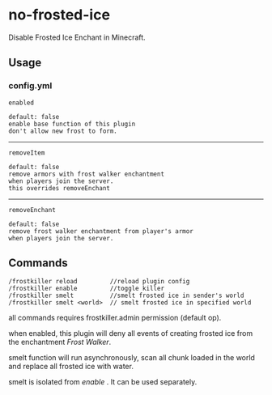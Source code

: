 # no-frosted-ice
Disable Frosted Ice Enchant in Minecraft.

## Usage
 ### config.yml
    enabled
    
    default: false
    enable base function of this plugin
    don't allow new frost to form.
  ----
    removeItem 
    
    default: false
    remove armors with frost walker enchantment 
    when players join the server.
    this overrides removeEnchant
   
   ----
    removeEnchant 
    
    default: false
    remove frost walker enchantment from player's armor
    when players join the server.
    
## Commands

    /frostkiller reload         //reload plugin config
    /frostkiller enable         //toggle killer
    /frostkiller smelt          //smelt frosted ice in sender's world 
    /frostkiller smelt <world>  // smelt frosted ice in specified world

all commands requires frostkiller.admin permission (default op). 

when enabled, this plugin will deny all events of creating frosted ice from the enchantment *Frost Walker*.

smelt function will run asynchronously, scan all chunk loaded in the world and replace all frosted ice with water.

smelt is isolated from *enable* . It can be used separately. 

